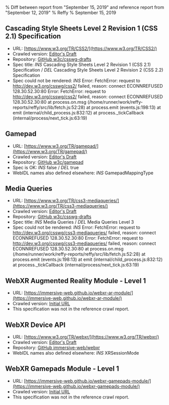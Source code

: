 % Diff between report from "September 15, 2019" and reference report from "September 12, 2019"
% Reffy
% September 15, 2019

## Cascading Style Sheets Level 2 Revision 1 (CSS 2.1) Specification

- URL: [https://www.w3.org/TR/CSS2/](https://www.w3.org/TR/CSS2/)
- Crawled version: [Editor's Draft](http://dev.w3.org/csswg/css2/)
- Repository: [GitHub w3c/csswg-drafts](https://github.com/w3c/csswg-drafts)
- Spec title: *INS* Cascading Style Sheets Level 2 Revision 1 (CSS 2.1) Specification / *DEL* Cascading Style Sheets Level 2 Revision 2 (CSS 2.2) Specification
- Spec could not be rendered: *INS* Error: FetchError: request to http://dev.w3.org/csswg/css2/ failed, reason: connect ECONNREFUSED 128.30.52.30:80 Error: FetchError: request to http://dev.w3.org/csswg/css2/ failed, reason: connect ECONNREFUSED 128.30.52.30:80
    at process.on.msg (/home/runner/work/reffy-reports/reffy/src/lib/fetch.js:52:28)
    at process.emit (events.js:198:13)
    at emit (internal/child_process.js:832:12)
    at process._tickCallback (internal/process/next_tick.js:63:19)


## Gamepad

- URL: [https://www.w3.org/TR/gamepad/](https://www.w3.org/TR/gamepad/)
- Crawled version: [Editor's Draft](https://w3c.github.io/gamepad/)
- Repository: [GitHub w3c/gamepad](https://github.com/w3c/gamepad)
- Spec is OK: *INS* false / *DEL* true
- WebIDL names also defined elsewhere: *INS* GamepadMappingType


## Media Queries

- URL: [https://www.w3.org/TR/css3-mediaqueries/](https://www.w3.org/TR/css3-mediaqueries/)
- Crawled version: [Editor's Draft](http://dev.w3.org/csswg/css3-mediaqueries/)
- Repository: [GitHub w3c/csswg-drafts](https://github.com/w3c/csswg-drafts)
- Spec title: *INS* Media Queries / *DEL* Media Queries Level 3
- Spec could not be rendered: *INS* Error: FetchError: request to http://dev.w3.org/csswg/css3-mediaqueries/ failed, reason: connect ECONNREFUSED 128.30.52.30:80 Error: FetchError: request to http://dev.w3.org/csswg/css3-mediaqueries/ failed, reason: connect ECONNREFUSED 128.30.52.30:80
    at process.on.msg (/home/runner/work/reffy-reports/reffy/src/lib/fetch.js:52:28)
    at process.emit (events.js:198:13)
    at emit (internal/child_process.js:832:12)
    at process._tickCallback (internal/process/next_tick.js:63:19)


## WebXR Augmented Reality Module - Level 1

- URL: [https://immersive-web.github.io/webxr-ar-module/](https://immersive-web.github.io/webxr-ar-module/)
- Crawled version: [Initial URL](https://immersive-web.github.io/webxr-ar-module/)
- This specification was not in the reference crawl report.


## WebXR Device API

- URL: [https://www.w3.org/TR/webxr/](https://www.w3.org/TR/webxr/)
- Crawled version: [Editor's Draft](https://immersive-web.github.io/webxr/)
- Repository: [GitHub immersive-web/webxr](https://github.com/immersive-web/webxr)
- WebIDL names also defined elsewhere: *INS* XRSessionMode


## WebXR Gamepads Module - Level 1

- URL: [https://immersive-web.github.io/webxr-gamepads-module/](https://immersive-web.github.io/webxr-gamepads-module/)
- Crawled version: [Initial URL](https://immersive-web.github.io/webxr-gamepads-module/)
- This specification was not in the reference crawl report.


